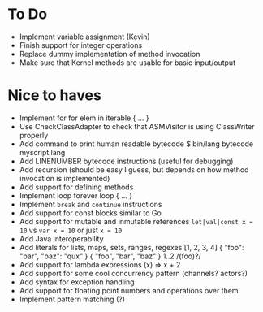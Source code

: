 
To Do
=====

 * Implement variable assignment (Kevin)
 * Finish support for integer operations
 * Replace dummy implementation of method invocation
 * Make sure that Kernel methods are usable for basic input/output

Nice to haves
=============

 * Implement for
    for elem in iterable {
      ...
    }
 * Use CheckClassAdapter to check that ASMVisitor is using ClassWriter properly
 * Add command to print human readable bytecode
    $ bin/lang bytecode myscript.lang
 * Add LINENUMBER bytecode instructions (useful for debugging)
 * Add recursion (should be easy I guess, but depends on how method invocation is implemented)
 * Add support for defining methods
 * Implement loop forever
    loop {
      ...
    }
 * Implement `break` and `continue` instructions
 * Add support for const blocks similar to Go
 * Add support for mutable and inmutable references
    `let|val|const x = 10` vs `var x = 10` or just `x = 10`
 * Add Java interoperability
 * Add literals for lists, maps, sets, ranges, regexes
      [1, 2, 3, 4]
      { "foo": "bar", "baz": "qux" }
      { "foo", "bar", "baz" }
      1..2
      /(foo)?/
 * Add support for lambda expressions
      (x) => x + 2
 * Add support for some cool concurrency pattern (channels? actors?)
 * Add syntax for exception handling
 * Add support for floating point numbers and operations over them
 * Implement pattern matching (?)
